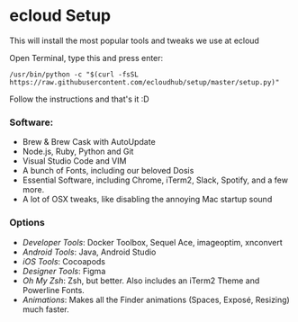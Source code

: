 # ecloud Setup

This will install the most popular tools and tweaks we use at ecloud

Open Terminal, type this and press enter:

```shell
/usr/bin/python -c "$(curl -fsSL https://raw.githubusercontent.com/ecloudhub/setup/master/setup.py)"
```

Follow the instructions and that's it :D

### Software:

* Brew & Brew Cask with AutoUpdate
* Node.js, Ruby, Python and Git
* Visual Studio Code and VIM
* A bunch of Fonts, including our beloved Dosis
* Essential Software, including Chrome, iTerm2, Slack, Spotify, and a few more.
* A lot of OSX tweaks, like disabling the annoying Mac startup sound

### Options

* *Developer Tools*: Docker Toolbox, Sequel Ace, imageoptim, xnconvert
* *Android Tools*: Java, Android Studio
* *iOS Tools*: Cocoapods
* *Designer Tools*: Figma
* *Oh My Zsh*: Zsh, but better. Also includes an iTerm2 Theme and Powerline Fonts.
* *Animations*: Makes all the Finder animations (Spaces, Exposé, Resizing) much faster.
